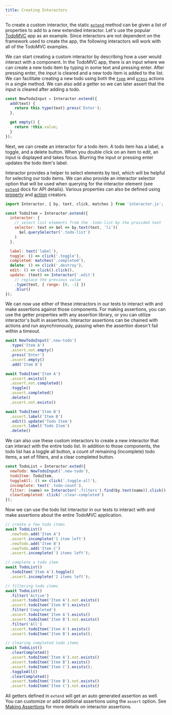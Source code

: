 ```yaml
---
title: Creating Interactors
---
```


To create a custom interactor, the static [`extend`](/api/extend) method can be given a list of
properties to add to a new extended interactor. Let's use the popular [TodoMVC](https://todomvc.com)
app as an example. Since interactors are not dependent on the framework used to create the app, the
following interactors will work with all of the TodoMVC examples.

We can start creating a custom interactor by describing how a user would interact with a
component. In the TodoMVC app, there is an input where we can create a new todo item by typing in
some text and pressing enter. After pressing enter, the input is cleared and a new todo item is
added to the list. We can facilitate creating a new todo using both the [`type`](/actions/type) and
[`press`](/actions/press) actions in a single method. We can also add a getter so we can later
assert that the input is cleared after adding a todo.

``` javascript
const NewTodoInput = Interactor.extend({
  add(text) {
    return this.type(text).press('Enter');
  },

  get empty() {
    return !this.value;
  }
});
```

Next, we can create an interactor for a todo item. A todo item has a label, a toggle, and a delete
button. When you double click on an item to edit, an input is displayed and takes focus. Blurring
the input or pressing enter updates the todo item's label.

Interactor provides a helper to select elements by text, which will be helpful for selecting our
todo items. We can also provide an interactor selector option that will be used when querying for
the interactor element (see [`extend`](/api/extend) docs for API details). Various properties can
also be defined using [property](/properties) and [action](/actions) creators.

``` javascript
import Interactor, { by, text, click, matches } from 'interactor.js';

const TodoItem = Interactor.extend({
  interactor: {
    // select list elements from the .todo-list by the provided text
    selector: text => $el => by.text(text, 'li')(
      $el.querySelector('.todo-list')
    )
  },

  label: text('label'),
  toggle: () => click('.toggle'),
  completed: matches('.completed'),
  delete: () => click('.destroy'),
  edit: () => click().click(),
  update: (text) => Interactor('.edit')
    // replace the previous value
    .type(text, { range: [0, -1] })
    .blur()
});
```

We can now use either of these interactors in our tests to interact with and make assertions against
those components. For making assertions, you can use the getter properties with any assertion library,
or you can utilize interactor's built in assertions. Interactor assertions can be chained with
actions and run asynchronously, passing when the assertion doesn't fail within a timeout.

``` javascript
await NewTodoInput('.new-todo')
  .type('Item A')
  .assert.not.empty()
  .press('Enter')
  .assert.empty()
  .add('Item B')

await TodoItem('Item A')
  .assert.exists()
  .assert.not.completed()
  .toggle()
  .assert.completed()
  .delete()
  .assert.not.exists()

await TodoItem('Item B')
  .assert.label('Item B')
  .edit().update('Todo Item')
  .assert.label('Todo Item')
  .delete()
```

We can also use these custom interactors to create a new interactor that can interact with the
entire todo list. In addition to those components, the todo list has a toggle all button, a count of
remaining (incomplete) todo items, a set of filters, and a clear completed button.

``` javascript
const TodoList = Interactor.exted({
  newTodo: NewTodoInput('.new-todo'),
  todoItem: TodoItem,
  toggleAll: () => click('.toggle-all'),
  incomplete: text('.todo-count'),
  filter: (name) => Interactor('.filters').find(by.text(name)).click(),
  clearCompleted: click('.clear-completed')
});
```

Now we can use the todo list interactor in our tests to interact with and make assertions about the
entire TodoMVC application.

``` javascript
// create a few todo items
await TodoList()
  .newTodo.add('Item A')
  .assert.incomplete('1 item left')
  .newTodo.add('Item B')
  .newTodo.add('Item C')
  .assert.incomplete('3 items left');

// complete a todo item
await TodoList()
  .todoItem('Item A').toggle()
  .assert.incomplete('2 items left');

// filtering todo items
await TodoList()
  .filter('Active')
  .assert.todoItem('Item A').not.exists()
  .assert.todoItem('Item B').exists()
  .filter('Completed')
  .assert.todoItem('Item A').exists()
  .assert.todoItem('Item B').not.exists()
  .filter('All')
  .assert.todoItem('Item A').exists()
  .assert.todoItem('Item B').exists();

// clearing completed todo items
await TodoList()
  .clearCompleted()
  .assert.todoItem('Item A').not.exists()
  .assert.todoItem('Item B').exists()
  .assert.todoItem('Item C').exists();
  .toggleAll()
  .clearCompleted()
  .assert.todoItem('Item B').not.exists()
  .assert.todoItem('Item C').not.exists()
```

All getters defined in `extend` will get an auto generated assertion as well. You can customize
or add additional assertions using the `assert` option. See [Making Assertions](/making-assertions)
for more details on interactor assertions.
